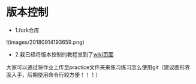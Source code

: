 版本控制
===

- 1.fork仓库

!(images/20180914193659.png)

- 2.我已经将版本控制的教程发到了[wiki页面](https://github.com/humingk/douban_movie/wiki)

大家可以通过将作业上传至practice文件夹来练习练习怎么使用git（建议图形界面入手，后期使用命令行较方便！！！）

